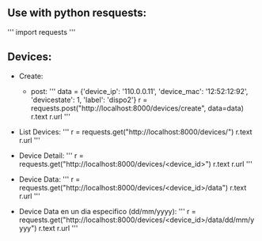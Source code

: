 ## Use with python resquests:

'''
import requests
'''

## Devices:

  - Create:
    - post:
    '''
    data = {'device_ip': '110.0.0.11', 'device_mac': '12:52:12:92', 'devicestate': 1, 'label': 'dispo2'}
    r = requests.post("http://localhost:8000/devices/create", data=data)
    r.text
    r.url
    '''

  - List Devices:
  '''
  r = requests.get("http://localhost:8000/devices/")
  r.text
  r.url
  '''

  - Device Detail:
  '''
  r = requests.get("http://localhost:8000/devices/<device_id>")
  r.text
  r.url
  '''

  - Device <id> Data:
  '''
  r = requests.get("http://localhost:8000/devices/<device_id>/data")
  r.text
  r.url
  '''

  - Device <id> Data en un dia especifico (dd/mm/yyyy):
  '''
  r = requests.get("http://localhost:8000/devices/<device_id>/data/dd/mm/yyyy")
  r.text
  r.url
  '''
